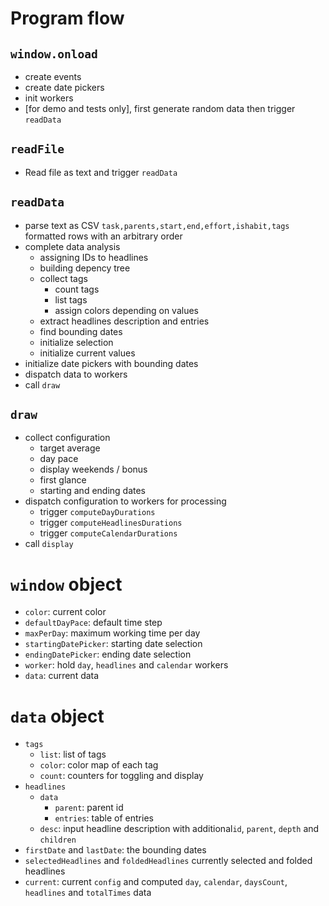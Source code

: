 # Program flow

## `window.onload`

* create events
* create date pickers
* init workers
* [for demo and tests only], first generate random data then trigger `readData`

## `readFile`

* Read file as text and trigger `readData`

## `readData`

* parse text as CSV `task,parents,start,end,effort,ishabit,tags` formatted rows with an arbitrary order
* complete data analysis
  * assigning IDs to headlines
  * building depency tree
  * collect tags
    * count tags
    * list tags
    * assign colors depending on values
  * extract headlines description and entries
  * find bounding dates
  * initialize selection
  * initialize current values
* initialize date pickers with bounding dates
* dispatch data to workers
* call `draw`

## `draw`

* collect configuration
  * target average
  * day pace
  * display weekends / bonus
  * first glance
  * starting and ending dates
* dispatch configuration to workers for processing
  * trigger `computeDayDurations`
  * trigger `computeHeadlinesDurations`
  * trigger `computeCalendarDurations`
* call `display`

# `window` object

* `color`: current color
* `defaultDayPace`: default time step
* `maxPerDay`: maximum working time per day
* `startingDatePicker`: starting date selection
* `endingDatePicker`: ending date selection
* `worker`: hold `day`, `headlines` and `calendar` workers
* `data`: current data

# `data` object

* `tags`
  * `list`: list of tags
  * `color`: color map of each tag
  * `count`: counters for toggling and display
* `headlines`
  * `data`
    * `parent`: parent id
    * `entries`: table of entries
  * `desc`: input headline description with additional`id`, `parent`, `depth` and `children`
* `firstDate` and `lastDate`: the bounding dates
* `selectedHeadlines` and `foldedHeadlines` currently selected and folded headlines
* `current`: current `config` and computed `day`, `calendar`, `daysCount`, `headlines` and `totalTimes` data